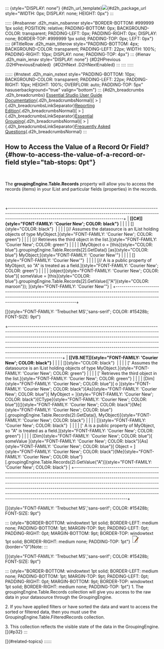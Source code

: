 ::: {style="DISPLAY: none"}
[](ms-xhelp:///?Id=d2h_url_template){#d2h_url_template}![](!package_url!){#d2h_package_url style="WIDTH: 0px; DISPLAY: none; HEIGHT: 0px"}
:::

::::: {#nsbanner .d2h_main_nsbanner style="BORDER-BOTTOM: #999999 1px solid; POSITION: relative; PADDING-BOTTOM: 0px; BACKGROUND-COLOR: transparent; PADDING-LEFT: 0px; PADDING-RIGHT: 0px; DISPLAY: none; BORDER-TOP: #999999 1px solid; PADDING-TOP: 0px; LEFT: 0px"}
:::: {#TitleRow .d2h_main_titlerow style="PADDING-BOTTOM: 4px; BACKGROUND-COLOR: transparent; PADDING-LEFT: 22px; WIDTH: 100%; PADDING-RIGHT: 10px; DISPLAY: none; PADDING-TOP: 4px"}
::: {#ienav .d2h_main_ienav style="DISPLAY: none"}
[](ms-xhelp:///?Id=bfb16001-cfb0-4acb-bfb4-64f7d21463fd){#D2HPrevious .D2HPreviousEnabled}  [](ms-xhelp:///?Id=e03867d9-078c-44e3-ba2d-5893b2a9b55c){#D2HNext .D2HNextEnabled}
:::
::::
:::::

:::::: {#nstext .d2h_main_nstext style="PADDING-BOTTOM: 10px; BACKGROUND-COLOR: transparent; PADDING-LEFT: 22px; PADDING-RIGHT: 10px; HEIGHT: 100%; OVERFLOW: auto; PADDING-TOP: 5px" hasuserbackground="true" valign="bottom"}
::: {#d2h_breadcrumbs .d2h_breadcrumbs}
[Essential Studio User Guide Documentation](ms-xhelp:///?Id=12457748-09e3-4d74-a240-8e049cedf030){.d2h_breadcrumbsNormal}[ \> ]{.d2h_breadcrumbsLinkSeparator}[Reporting Edition](ms-xhelp:///?Id=027aa5b6-6676-4f93-ad23-c20e8c45792e){.d2h_breadcrumbsNormal}[ \> ]{.d2h_breadcrumbsLinkSeparator}[Essential Grouping](ms-xhelp:///?Id=37faf36d-c8f0-4c7d-90e1-39deecb620a6){.d2h_breadcrumbsNormal}[ \> ]{.d2h_breadcrumbsLinkSeparator}[Frequently Asked Questions](ms-xhelp:///?Id=bfb16001-cfb0-4acb-bfb4-64f7d21463fd){.d2h_breadcrumbsNormal}
:::

## How to Access the Value of a Record Or Field? {#how-to-access-the-value-of-a-record-or-field style="tab-stops: 0pt"}

 

The **groupingEngine.Table.Records** property will allow you to access the records (items) in your IList and particular fields (properties) in the records.

 

+----------------------------------------------------------------------------------------------------------------------------------------------------------------------------------------------------------------------+
| **[\[C#\]]{style="FONT-FAMILY: 'Courier New'; COLOR: black"}**                                                                                                                                                       |
|                                                                                                                                                                                                                      |
| []{style="COLOR: black"}                                                                                                                                                                                             |
|                                                                                                                                                                                                                      |
| [// Assumes the datasource is an IList holding objects of type MyObject.]{style="FONT-FAMILY: 'Courier New'; COLOR: green"}                                                                                          |
|                                                                                                                                                                                                                      |
| [// Retrieves the third object in the list.]{style="FONT-FAMILY: 'Courier New'; COLOR: green"}                                                                                                                       |
|                                                                                                                                                                                                                      |
| [MyObject o = [this]{style="COLOR: blue"}.groupingEngine.Table.Records\[2\].GetData() [as]{style="COLOR: blue"} MyObject;]{style="FONT-FAMILY: 'Courier New'"}                                                       |
|                                                                                                                                                                                                                      |
| []{style="FONT-FAMILY: 'Courier New'"}                                                                                                                                                                               |
|                                                                                                                                                                                                                      |
| [// A is a public property of MyObject, so \"A\" is treated as a field.]{style="FONT-FAMILY: 'Courier New'; COLOR: green"}                                                                                           |
|                                                                                                                                                                                                                      |
| [object]{style="FONT-FAMILY: 'Courier New'; COLOR: blue"}[ someValue = [this]{style="COLOR: blue"}.groupingEngine.Table.Records\[2\].GetValue([\"A\"]{style="COLOR: maroon"}); ]{style="FONT-FAMILY: 'Courier New'"} |
+----------------------------------------------------------------------------------------------------------------------------------------------------------------------------------------------------------------------+

[]{style="FONT-FAMILY: 'Trebuchet MS','sans-serif'; COLOR: #15428b; FONT-SIZE: 9pt"} 

+---------------------------------------------------------------------------------------------------------------------------------------------------------------------------------------------------------------------------------------------------------------------------------------------------------------------------------------------------------------------------------------------------------------------------------------------------------------------------------------------------------------+
| **[\[VB.NET\]]{style="FONT-FAMILY: 'Courier New'; COLOR: black"}**                                                                                                                                                                                                                                                                                                                                                                                                                                            |
|                                                                                                                                                                                                                                                                                                                                                                                                                                                                                                               |
| []{style="COLOR: black"}                                                                                                                                                                                                                                                                                                                                                                                                                                                                                      |
|                                                                                                                                                                                                                                                                                                                                                                                                                                                                                                               |
| [\' Assumes the datasource is an IList holding objects of type MyObject.]{style="FONT-FAMILY: 'Courier New'; COLOR: green"}                                                                                                                                                                                                                                                                                                                                                                                   |
|                                                                                                                                                                                                                                                                                                                                                                                                                                                                                                               |
| [\' Retrieves the third object in the list.]{style="FONT-FAMILY: 'Courier New'; COLOR: green"}                                                                                                                                                                                                                                                                                                                                                                                                                |
|                                                                                                                                                                                                                                                                                                                                                                                                                                                                                                               |
| [Dim]{style="FONT-FAMILY: 'Courier New'; COLOR: blue"}[ o ]{style="FONT-FAMILY: 'Courier New'; COLOR: black"}[As]{style="FONT-FAMILY: 'Courier New'; COLOR: blue"}[ MyObject = ]{style="FONT-FAMILY: 'Courier New'; COLOR: black"}[CType]{style="FONT-FAMILY: 'Courier New'; COLOR: blue"}[(]{style="FONT-FAMILY: 'Courier New'; COLOR: black"}[Me]{style="FONT-FAMILY: 'Courier New'; COLOR: blue"}[.groupingEngine.Table.Records(2).GetData(), MyObject)]{style="FONT-FAMILY: 'Courier New'; COLOR: black"} |
|                                                                                                                                                                                                                                                                                                                                                                                                                                                                                                               |
| []{style="FONT-FAMILY: 'Courier New'; COLOR: black"}                                                                                                                                                                                                                                                                                                                                                                                                                                                          |
|                                                                                                                                                                                                                                                                                                                                                                                                                                                                                                               |
| [\' A is a public property of MyObject, so \"A\" is treated as a field.]{style="FONT-FAMILY: 'Courier New'; COLOR: green"}                                                                                                                                                                                                                                                                                                                                                                                    |
|                                                                                                                                                                                                                                                                                                                                                                                                                                                                                                               |
| [Dim]{style="FONT-FAMILY: 'Courier New'; COLOR: blue"}[ someValue ]{style="FONT-FAMILY: 'Courier New'; COLOR: black"}[As]{style="FONT-FAMILY: 'Courier New'; COLOR: blue"}[ Object = ]{style="FONT-FAMILY: 'Courier New'; COLOR: black"}[Me]{style="FONT-FAMILY: 'Courier New'; COLOR: blue"}[.groupingEngine.Table.Records(2).GetValue(\"A\")]{style="FONT-FAMILY: 'Courier New'; COLOR: black"}                                                                                                             |
+---------------------------------------------------------------------------------------------------------------------------------------------------------------------------------------------------------------------------------------------------------------------------------------------------------------------------------------------------------------------------------------------------------------------------------------------------------------------------------------------------------------+

[]{style="FONT-FAMILY: 'Trebuchet MS','sans-serif'; COLOR: #15428b; FONT-SIZE: 9pt"} 

::: {style="BORDER-BOTTOM: windowtext 1pt solid; BORDER-LEFT: medium none; PADDING-BOTTOM: 1pt; MARGIN-TOP: 9pt; PADDING-LEFT: 0pt; PADDING-RIGHT: 0pt; MARGIN-BOTTOM: 9pt; BORDER-TOP: windowtext 1pt solid; BORDER-RIGHT: medium none; PADDING-TOP: 1pt"}
![](ImagesExt/image25_1.jpg){border="0"}Note:
:::

[]{style="FONT-FAMILY: 'Trebuchet MS','sans-serif'; COLOR: #15428b; FONT-SIZE: 9pt"} 

::: {style="BORDER-BOTTOM: windowtext 1pt solid; BORDER-LEFT: medium none; PADDING-BOTTOM: 1pt; MARGIN-TOP: 9pt; PADDING-LEFT: 0pt; PADDING-RIGHT: 0pt; MARGIN-BOTTOM: 9pt; BORDER-TOP: windowtext 1pt solid; BORDER-RIGHT: medium none; PADDING-TOP: 1pt"}
1\. The groupingEngine.Table.Records collection will give you access to the raw data in your datasource through the GroupingEngine.

2\. If you have applied filters or have sorted the data and want to access the sorted or filtered data, then you must use the GroupingEngine.Table.FilteredRecords collection.

3\. This collection reflects the visible state of the data in the GroupingEngine.[]{#p32}
:::

[]{#related-topics}
::::::

